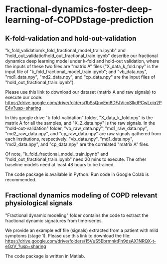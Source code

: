 # Fractional-dynamics-foster-deep-learning-of-COPDstage-prediction
## K-fold-validation and hold-out-validation  

"k_fold_validation/k_fold_fractional_model_train.ipynb" and "hold_out_validatio/hold_out_fractional_train.ipynb" describe our fractional dynamics deep learning model under k-fold and hold-out validation, where the inputs of these two files are "matrix A" files ("X_data_k_fold.npy" is the input file of "k_fold_fractional_model_train.ipynb"; and "vb_data.npy", "md1_data.npy", "md2_data.npy", and "cp_data.npy" are the input files of "hold_out_fractional_train.ipynb"). 

Please use this link to download our dataset (matrix A and raw signals) to execute our code: https://drive.google.com/drive/folders/1bSsQnvEm8DFJVicxSlkdPCwLciq2PE4v?usp=sharing

In this google drive "k-fold-validation" folder, "X_data_k_fold.npy" is the matrix A for all the samples, and "X_2_data.npy" is the raw signals. In the "hold-out-validation" folder, "vb_raw_data.npy", "md1_raw_data.npy", "md2_raw_data.npy", and "cp_raw_data.npy" are raw signals gathered from each institutions, respectively. "vb_data.npy", "md1_data.npy", "md2_data.npy", and "cp_data.npy" are the correlated "matrix A" files. 

Of note, "k_fold_fractional_model_train.ipynb" and "hold_out_fractional_train.ipynb" need 20 mins to execute. The other baseline models need at least 48 hours to be trained. 

The code package is available in Python. Run code in Google Colab is recommended.


## Fractional dynamics modeling of COPD relevant physiological signals
"Fractional dynamic modeling" folder contains the code to extract the fractional dynamic signatures from time-series. 

We provide an example edf file (signals) extracted from a patient with mild symptoms (stage 1). Please use this link to download the file: https://drive.google.com/drive/folders/15VuS5EbrmnktFh9dsAX1NRQX-t-eGzV_?usp=sharing

The code package is written in Matlab. 


